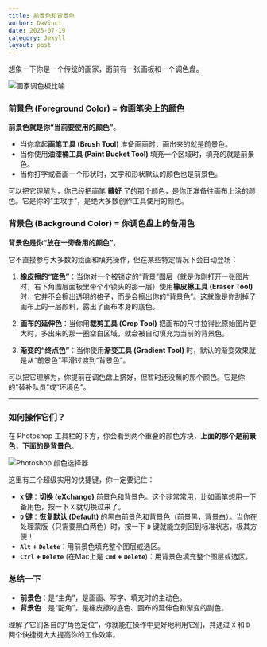 ```yaml
---
title: 前景色和背景色
author: DaVinci
date: 2025-07-19
category: Jekyll
layout: post
---
```



想象一下你是一个传统的画家，面前有一张画板和一个调色盘。

![画家调色板比喻](https://i.imgur.com/u7sA3Vd.png)

### 前景色 (Foreground Color) = 你画笔尖上的颜色

**前景色就是你“当前要使用的颜色”**。

* 当你拿起**画笔工具 (Brush Tool)** 准备画画时，画出来的就是前景色。
* 当你使用**油漆桶工具 (Paint Bucket Tool)** 填充一个区域时，填充的就是前景色。
* 当你打字或者画一个形状时，文字和形状默认的颜色也是前景色。

可以把它理解为，你已经把画笔 **蘸好** 了的那个颜色，是你正准备往画布上涂的颜色。它是你的“主攻手”，是绝大多数创作工具使用的颜色。

### 背景色 (Background Color) = 你调色盘上的备用色

**背景色是你“放在一旁备用的颜色”**。

它不直接参与大多数的绘画和填充操作，但在某些特定情况下会自动登场：

1.  **橡皮擦的“底色”**：当你对一个被锁定的“背景”图层（就是你刚打开一张图片时，右下角图层面板里带个小锁头的那一层）使用**橡皮擦工具 (Eraser Tool)** 时，它并不会擦出透明的格子，而是会擦出你的“背景色”。这就像是你刮掉了画布上的一层颜料，露出了画布本身的底色。

2.  **画布的延伸色**：当你用**裁剪工具 (Crop Tool)** 把画布的尺寸拉得比原始图片更大时，多出来的那一圈空白区域，就会被自动填充为当前的背景色。

3.  **渐变的“终点色”**：当你使用**渐变工具 (Gradient Tool)** 时，默认的渐变效果就是从“前景色”平滑过渡到“背景色”。

可以把它理解为，你提前在调色盘上挤好，但暂时还没蘸的那个颜色。它是你的“替补队员”或“环境色”。

---

### 如何操作它们？

在 Photoshop 工具栏的下方，你会看到两个重叠的颜色方块，**上面的那个是前景色，下面的是背景色**。

![Photoshop 颜色选择器](https://i.imgur.com/vH1M9Xh.png)

这里有三个超级实用的快捷键，你一定要记住：

* **`X` 键**：**切换 (eXchange)** 前景色和背景色。这个非常常用，比如画笔想用一下备用色，按一下 `X` 就切换过来了。
* **`D` 键**：**恢复默认 (Default)** 的黑白前景色和背景色（前景黑，背景白）。当你在处理蒙版（只需要黑白两色）时，按一下 `D` 键就能立刻回到标准状态，极其方便！
* **`Alt` + `Delete`**：用前景色填充整个图层或选区。
* **`Ctrl` + `Delete`** (在Mac上是 **`Cmd` + `Delete`**)：用背景色填充整个图层或选区。

### 总结一下

* **前景色**：是“主角”，是画画、写字、填充时的主动色。
* **背景色**：是“配角”，是橡皮擦的底色、画布的延伸色和渐变的副色。

理解了它们各自的“角色定位”，你就能在操作中更好地利用它们，并通过 `X` 和 `D` 两个快捷键大大提高你的工作效率。
